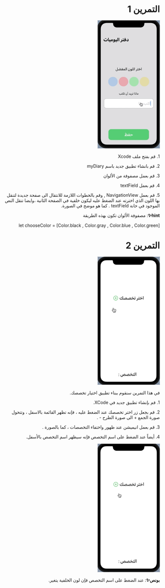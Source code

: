 
 <h1 align="right">التمرين 1 </h1>

<p dir="rtl">
<img src="/cw1.gif" width="200" alt="alt_text" title="image_tooltip">
</p>

<p dir="rtl">
1. قم بفتح ملف Xcode 

<p dir="rtl">
2. قم بانشاء تطبيق جديد باسم myDiary

<p dir="rtl">
3. قم بعمل مصفوفة من الألوان 

<p dir="rtl">
4. قم بعمل textField

<p dir="rtl">
5. قم بعمل NavigationView , وقم بالخطوات اللازمة للانتقال الى صفحة جديدة لتنقل بها اللون الذي اخترته عند الضغط عليه ليكون خلفية في الصفحة الثانية ،وايضا تنقل النص الموجود في خانة textField . كما هو موضح في الصورة.


<p dir="rtl">
<strong>hint✨</strong>: مصفوفة الألوان تكون بهذه الطريقة</p>

<p dir="rtl">
let chooseColor = [Color.black , Color.gray , Color.blue , Color.green]



 <h1 align="right">التمرين 2 </h1>

<p dir="rtl">
<img src="/cw2-1.gif" width="200" alt="alt_text" title="image_tooltip">
</p>

<p dir="rtl">
في هذا التمرين سنقوم ببناء تطبيق اختيار تخصصك.</p>

<p dir="rtl">
1. قم بإنشاء تطبيق جديد في XCode.

<p dir="rtl">
2. قم بجعل زر اختر تخصصك عند الضغط عليه ، فإنه تظهر القائمة بالاسفل ، وتتحول صورة الجمع + الى صورة الطرح - .

<p dir="rtl">
3. قم بعمل انيميشن عند ظهور واختفاء التخصصات ، كما بالصورة .

<p dir="rtl">
4. أيضاً عند الضغط على اسم التخصص فإنه سيظهر اسم التخصص بالأسفل.

<br>

<p dir="rtl">
<img src="/cw2-2.gif" width="200" alt="alt_text" title="image_tooltip">
</p>


<p dir="rtl">
<strong>بونص✨</strong>: عند الضغط على اسم التخصص فإن لون الخلفية يتغير.</p>


